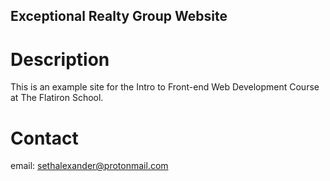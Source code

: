 Exceptional Realty Group Website
---

# Description

This is an example site for the Intro to Front-end Web Development Course at The Flatiron School.

# Contact

email: sethalexander@protonmail.com
